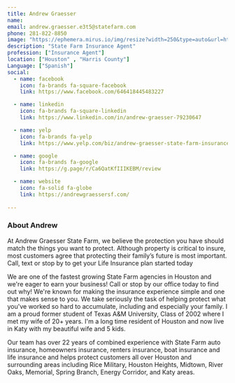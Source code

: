 ```yaml
---
title: Andrew Graesser
name:
email: andrew.graesser.e3t5@statefarm.com
phone: 281-822-8850
image: "https://ephemera.mirus.io/img/resize?width=250&type=auto&url=https%3A%2F%2Fac2.st8fm.com%2Fassociate-photos%2F8%2F8ZDNT86KDGF%2FformalColorFull.jpg"
description: "State Farm Insurance Agent"
profession: ["Insurance Agent"]
location: ["Houston" , "Harris County"]
Language: ["Spanish"]
social:
  - name: facebook
    icon: fa-brands fa-square-facebook
    link: https://www.facebook.com/646418445483227

  - name: linkedin
    icon: fa-brands fa-square-linkedin
    link: https://www.linkedin.com/in/andrew-graesser-79230647

  - name: yelp
    icon: fa-brands fa-yelp
    link: https://www.yelp.com/biz/andrew-graesser-state-farm-insurance-agent-houston

  - name: google
    icon: fa-brands fa-google
    link: https://g.page/r/Ca6QatKfIIIKEBM/review

  - name: website
    icon: fa-solid fa-globe
    link: https://andrewgraessersf.com/
    
---
```

### About Andrew

At Andrew Graesser State Farm, we believe the protection you have should match the things you want to protect. Although property is critical to insure, most customers agree that protecting their family’s future is most important. Call, text or stop by to get your Life Insurance plan started today

We are one of the fastest growing State Farm agencies in Houston and we're eager to earn your business! Call or stop by our office today to find out why! We're known for making the insurance experience simple and one that makes sense to you. We take seriously the task of helping protect what you've worked so hard to accumulate, including and especially your family. I am a proud former student of Texas A&M University, Class of 2002 where I met my wife of 20+ years. I'm a long time resident of Houston and now live in Katy with my beautiful wife and 5 kids.

Our team has over 22 years of combined experience with State Farm auto insurance, homeowners insurance, renters insurance, boat insurance and life insurance and helps protect customers all over Houston and surrounding areas including Rice Military, Houston Heights, Midtown, River Oaks, Memorial, Spring Branch, Energy Corridor, and Katy areas.